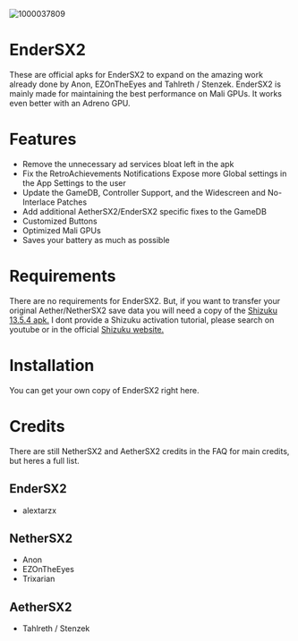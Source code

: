 ![1000037809](https://github.com/user-attachments/assets/4c175a5b-1bd0-443c-8bce-9e3782e67cab)

# EnderSX2
These are official apks for EnderSX2 to expand on the amazing work already done by Anon, EZOnTheEyes and Tahlreth / Stenzek.
EnderSX2 is mainly made for maintaining the best performance on Mali GPUs. It works even better with an Adreno GPU.

# Features
- Remove the unnecessary ad services bloat left in the apk
- Fix the RetroAchievements Notifications
Expose more Global settings in the App Settings to the user
- Update the GameDB, Controller Support, and the Widescreen and No-Interlace Patches
- Add additional AetherSX2/EnderSX2 specific fixes to the GameDB
- Customized Buttons
- Optimized Mali GPUs
- Saves your battery as much as possible

# Requirements
There are no requirements for EnderSX2. But, if you want to transfer your original Aether/NetherSX2 save data you will need a copy of the [Shizuku 13.5.4 apk.](https://github.com/RikkaApps/Shizuku/releases/download/v13.5.4/shizuku-v13.5.4.r1049.0e53409-release.apk)
I dont provide a Shizuku activation tutorial, please search on youtube or in the official [Shizuku website.](https://shizuku.rikka.app/guide/setup/#start-via-wireless-debugging)

# Installation
You can get your own copy of EnderSX2 right here.

# Credits
There are still NetherSX2 and AetherSX2 credits in the FAQ for main credits, but heres a full list.
## EnderSX2
- alextarzx
## NetherSX2
- Anon
- EZOnTheEyes
- Trixarian
## AetherSX2
- Tahlreth / Stenzek
